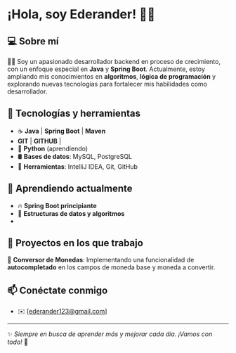 # ¡Hola, soy Ederander! 👋🚀

## 💻 Sobre mí

👨‍💻 Soy un apasionado desarrollador backend en proceso de crecimiento, con un enfoque especial en **Java** y **Spring Boot**. Actualmente, estoy ampliando mis conocimientos en **algoritmos**, **lógica de programación** y explorando nuevas tecnologías para fortalecer mis habilidades como desarrollador.

## 🚀 Tecnologías y herramientas

- ☕ **Java** | **Spring Boot** | **Maven**
- **GIT** | **GITHUB** | 
- 🐍 **Python** (aprendiendo)
- 🛢️ **Bases de datos**: MySQL, PostgreSQL
- 🔧 **Herramientas**: IntelliJ IDEA, Git, GitHub


## 🌱 Aprendiendo actualmente

- 🔥 **Spring Boot principiante**
- 🔢 **Estructuras de datos y algoritmos**
- 
## 📌 Proyectos en los que trabajo

🔹 **Conversor de Monedas**: Implementando una funcionalidad de **autocompletado** en los campos de moneda base y moneda a convertir.

## 📫 Conéctate conmigo

- ✉️ [ederander123@gmail.com]


---
✨ _Siempre en busca de aprender más y mejorar cada día. ¡Vamos con todo!_ 🚀
